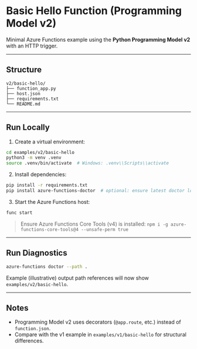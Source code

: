 # Basic Hello Function (Programming Model v2)

Minimal Azure Functions example using the **Python Programming Model v2** with an HTTP trigger.

---

## Structure

```
v2/basic-hello/
├── function_app.py
├── host.json
├── requirements.txt
└── README.md
```

---

## Run Locally

1. Create a virtual environment:

```bash
cd examples/v2/basic-hello
python3 -m venv .venv
source .venv/bin/activate  # Windows: .venv\\Scripts\\activate
```

2. Install dependencies:

```bash
pip install -r requirements.txt
pip install azure-functions-doctor  # optional: ensure latest doctor locally
```

3. Start the Azure Functions host:

```bash
func start
```

> Ensure Azure Functions Core Tools (v4) is installed: `npm i -g azure-functions-core-tools@4 --unsafe-perm true`

---

## Run Diagnostics

```bash
azure-functions doctor --path .
```

Example (illustrative) output path references will now show `examples/v2/basic-hello`.

---

## Notes

* Programming Model v2 uses decorators (`@app.route`, etc.) instead of `function.json`.
* Compare with the v1 example in `examples/v1/basic-hello` for structural differences.
